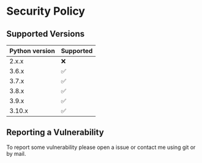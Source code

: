 # Security Policy

## Supported Versions


| Python version | Supported          |
| ------- | ------------------ |
| 2.x.x   | :x: |
| 3.6.x   | :white_check_mark: |
| 3.7.x   | :white_check_mark: |
| 3.8.x   | :white_check_mark: |
| 3.9.x   | :white_check_mark: |
| 3.10.x   | :white_check_mark: |

## Reporting a Vulnerability

To report some vulnerability please open a issue or contact me using git or by mail.

